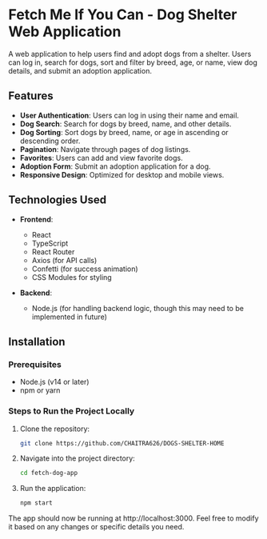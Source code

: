 # Fetch Me If You Can - Dog Shelter Web Application

A web application to help users find and adopt dogs from a shelter. Users can log in, search for dogs, sort and filter by breed, age, or name, view dog details, and submit an adoption application.

## Features

- **User Authentication**: Users can log in using their name and email.
- **Dog Search**: Search for dogs by breed, name, and other details.
- **Dog Sorting**: Sort dogs by breed, name, or age in ascending or descending order.
- **Pagination**: Navigate through pages of dog listings.
- **Favorites**: Users can add and view favorite dogs.
- **Adoption Form**: Submit an adoption application for a dog.
- **Responsive Design**: Optimized for desktop and mobile views.

## Technologies Used

- **Frontend**:
  - React
  - TypeScript
  - React Router
  - Axios (for API calls)
  - Confetti (for success animation)
  - CSS Modules for styling

- **Backend**:
  - Node.js (for handling backend logic, though this may need to be implemented in future)

## Installation

### Prerequisites

- Node.js (v14 or later)
- npm or yarn

### Steps to Run the Project Locally

1. Clone the repository:
   ```bash
   git clone https://github.com/CHAITRA626/DOGS-SHELTER-HOME

2. Navigate into the project directory:
    ```bash
    cd fetch-dog-app

3. Run the application:
    ```bash
    npm start

The app should now be running at http://localhost:3000.
Feel free to modify it based on any changes or specific details you need.







